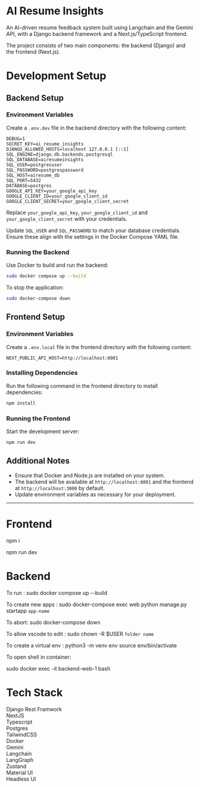 # AI Resume Insights

An AI-driven resume feedback system built using Langchain and the Gemini API, with a Django backend framework and a Next.js/TypeScript frontend.

The project consists of two main components: the backend (Django) and the frontend (Next.js).

# Development Setup 

## Backend Setup

### Environment Variables
Create a `.env.dev` file in the backend directory with the following content:

```
DEBUG=1
SECRET_KEY=ai_resume_insights
DJANGO_ALLOWED_HOSTS=localhost 127.0.0.1 [::1]
SQL_ENGINE=django.db.backends.postgresql
SQL_DATABASE=airesumeinsights
SQL_USER=postgresuser
SQL_PASSWORD=postgrespassword
SQL_HOST=airesume_db
SQL_PORT=5432
DATABASE=postgres
GOOGLE_API_KEY=your_google_api_key
GOOGLE_CLIENT_ID=your_google_client_id
GOOGLE_CLIENT_SECRET=your_google_client_secret
```

Replace `your_google_api_key`, `your_google_client_id` and `your_google_client_secret`  with your credentials.

Update `SQL_USER` and `SQL_PASSWORD` to match your database credentials. Ensure these align with the settings in the Docker Compose YAML file.

### Running the Backend

Use Docker to build and run the backend:

```bash
sudo docker compose up --build
```

To stop the application:

```bash
sudo docker-compose down
```

## Frontend Setup

### Environment Variables
Create a `.env.local` file in the frontend directory with the following content:

```
NEXT_PUBLIC_API_HOST=http://localhost:8001
```

### Installing Dependencies
Run the following command in the frontend directory to install dependencies:

```bash
npm install
```

### Running the Frontend
Start the development server:

```bash
npm run dev
```

## Additional Notes
- Ensure that Docker and Node.js are installed on your system.
- The backend will be available at `http://localhost:8001` and the frontend at `http://localhost:3000` by default.
- Update environment variables as necessary for your deployment.



---------------------------------------------------------------------------------------------------

# Frontend

npm i 

npm run dev

# Backend

To run : sudo docker compose up --build 

To create new apps : sudo docker-compose exec 
web python manage.py startapp `app-name` 

To abort: sudo docker-compose down 

To allow vscode to edit : sudo chown -R $USER `folder name` 

To create a virtual env : 
python3 -m venv env 
source env/bin/activate

To open shell in container:

sudo docker exec -it backend-web-1  bash

# Tech Stack

Django Rest Framwork \
NextJS \
Typescript \
Postgres \
TailwindCSS \
Docker \
Gemini \
Langchain \
LangGraph \
Zustand \
Material UI \
Headless UI
